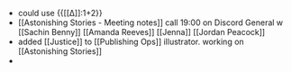 - could use  {{[[∆]]:1+2}}
- [[Astonishing Stories -  Meeting notes]] call 19:00 on Discord General w [[Sachin Benny]] [[Amanda Reeves]] [[Jenna]] [[Jordan Peacock]]
- added [[Justice]] to [[Publishing Ops]] illustrator. working on [[Astonishing Stories]]
- 
